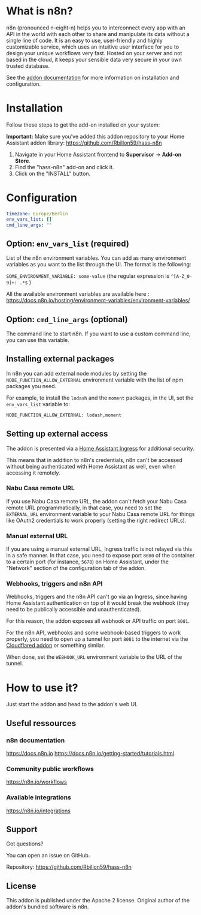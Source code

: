 # What is n8n?

n8n (pronounced n-eight-n) helps you to interconnect every app with an API in the world with each other to share and manipulate its data without a single line of code. It is an easy to use, user-friendly and highly customizable service, which uses an intuitive user interface for you to design your unique workflows very fast. Hosted on your server and not based in the cloud, it keeps your sensible data very secure in your own trusted database.

See the [addon documentation](https://github.com/Rbillon59/hass-n8n/blob/master/DOCS.md) for more information on installation and configuration.

# Installation
Follow these steps to get the add-on installed on your system:

**Important:** Make sure you've added this addon repository to your Home Assistant addon library: https://github.com/Rbillon59/hass-n8n

1. Navigate in your Home Assistant frontend to **Supervisor** -> **Add-on Store**.
2. Find the "hass-n8n" add-on and click it.
3. Click on the "INSTALL" button.

# Configuration
```yaml
timezone: Europe/Berlin
env_vars_list: []
cmd_line_args: ""
```

## Option: `env_vars_list` (required)
List of the n8n environment variables. You can add as many environment variables as you want to the list through the UI. The format is the following:

`SOME_ENVIRONMENT_VARIABLE: some-value` (the regular expression is `^[A-Z_0-9]+: .*$` )

All the available environment variables are available here : <https://docs.n8n.io/hosting/environment-variables/environment-variables/>

## Option: `cmd_line_args` (optional)
The command line to start n8n. If you want to use a custom command line, you can use this variable.

## Installing external packages
In n8n you can add external node modules by setting the `NODE_FUNCTION_ALLOW_EXTERNAL` environment variable with the list of npm packages you need.

For example, to install the `lodash` and the `moment` packages, in the UI, set the `env_vars_list` variable to:

```txt
NODE_FUNCTION_ALLOW_EXTERNAL: lodash,moment
```

## Setting up external access
The addon is presented via a [Home Assistant Ingress](https://www.home-assistant.io/blog/2019/04/15/hassio-ingress/) for additional security. 

This means that in addition to n8n's credentials, n8n can't be accessed without being authenticated with Home Assistant as well, even when accessing it remotely.

### Nabu Casa remote URL
If you use Nabu Casa remote URL, the addon can't fetch your Nabu Casa remote URL programmatically, in that case, you need to set the `EXTERNAL_URL` environment variable to your Nabu Casa remote URL for things like OAuth2 credentials to work properly (setting the right redirect URLs).

### Manual external URL
If you are using a manual external URL, Ingress traffic is not relayed via this in a safe manner. In that case, you need to expose port `8080` of the container to a certain port (for instance, `5678`) on Home Assistant, under the "Network" section of the configuration tab of the addon.

### Webhooks, triggers and n8n API
Webhooks, triggers and the n8n API can't go via an Ingress, since having Home Assistant authentication on top of it would break the webhook (they need to be publically accessible and unauthenticated). 

For this reason, the addon exposes all webhook or API traffic on port `8081`.

For the n8n API, webhooks and some webhook-based triggers to work properly, you need to open up a tunnel for port `8081` to the internet via the [Cloudflared addon](https://github.com/brenner-tobias/addon-cloudflared) or something similar. 

When done, set the `WEBHOOK_URL` environment variable to the URL of the tunnel.

# How to use it?
Just start the addon and head to the addon's web UI.

## Useful ressources

### n8n documentation
<https://docs.n8n.io>
<https://docs.n8n.io/getting-started/tutorials.html>

### Community public workflows
<https://n8n.io/workflows>

### Available integrations
<https://n8n.io/integrations>

## Support
Got questions?

You can open an issue on GitHub.

Repository: <https://github.com/Rbillon59/hass-n8n>

## License
This addon is published under the Apache 2 license. Original author of the addon's bundled software is n8n.
